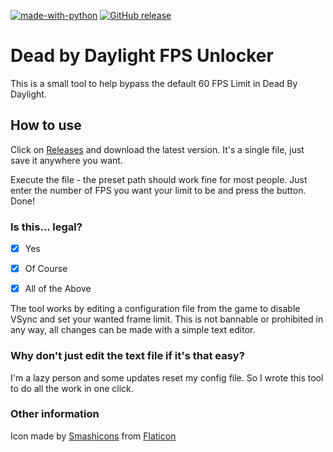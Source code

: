 [![made-with-python](https://img.shields.io/badge/Made%20with-Python-1f425f.svg)](https://www.python.org/)
[![GitHub release](https://img.shields.io/github/release/kosch104/DBD_fps_unlocker.svg)](https://github.com/kosch104/DBD_fps_unlocker/releases)



# Dead by Daylight FPS Unlocker

This is a small tool to help bypass the default 60 FPS Limit in Dead By Daylight.


## How to use

Click on [Releases](https://github.com/kosch104/DBD_fps_unlocker/releases) and download the latest version. It's a single file, just save it anywhere you want.

Execute the file - the preset path should work fine for most people. Just enter the number of FPS you want your limit to be and press the button. Done!

### Is this... legal?

- [x] Yes
- [x] Of Course
- [x] All of the Above


The tool works by editing a configuration file from the game to disable VSync and set your wanted frame limit. This is not bannable or prohibited in any way, all changes can be made with a simple text editor.

### Why don't just edit the text file if it's that easy?

I'm a lazy person and some updates reset my config file. So I wrote this tool to do all the work in one click.



### Other information
Icon made by [Smashicons](https://www.flaticon.com/authors/smashicons) from [Flaticon](https://www.flaticon.com/)
